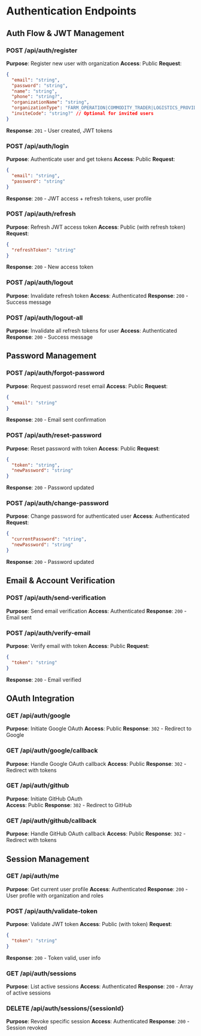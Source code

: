 # Authentication Endpoints

## Auth Flow & JWT Management

### POST /api/auth/register
**Purpose**: Register new user with organization
**Access**: Public
**Request**:
```json
{
  "email": "string",
  "password": "string", 
  "name": "string",
  "phone": "string?",
  "organizationName": "string",
  "organizationType": "FARM_OPERATION|COMMODITY_TRADER|LOGISTICS_PROVIDER|INTEGRATED_FARM",
  "inviteCode": "string?" // Optional for invited users
}
```
**Response**: `201` - User created, JWT tokens

### POST /api/auth/login
**Purpose**: Authenticate user and get tokens
**Access**: Public
**Request**:
```json
{
  "email": "string",
  "password": "string"
}
```
**Response**: `200` - JWT access + refresh tokens, user profile

### POST /api/auth/refresh
**Purpose**: Refresh JWT access token
**Access**: Public (with refresh token)
**Request**:
```json
{
  "refreshToken": "string"
}
```
**Response**: `200` - New access token

### POST /api/auth/logout
**Purpose**: Invalidate refresh token
**Access**: Authenticated
**Response**: `200` - Success message

### POST /api/auth/logout-all
**Purpose**: Invalidate all refresh tokens for user
**Access**: Authenticated  
**Response**: `200` - Success message

## Password Management

### POST /api/auth/forgot-password
**Purpose**: Request password reset email
**Access**: Public
**Request**:
```json
{
  "email": "string"
}
```
**Response**: `200` - Email sent confirmation

### POST /api/auth/reset-password
**Purpose**: Reset password with token
**Access**: Public
**Request**:
```json
{
  "token": "string",
  "newPassword": "string"
}
```
**Response**: `200` - Password updated

### POST /api/auth/change-password
**Purpose**: Change password for authenticated user
**Access**: Authenticated
**Request**:
```json
{
  "currentPassword": "string",
  "newPassword": "string"
}
```
**Response**: `200` - Password updated

## Email & Account Verification

### POST /api/auth/send-verification
**Purpose**: Send email verification
**Access**: Authenticated
**Response**: `200` - Email sent

### POST /api/auth/verify-email
**Purpose**: Verify email with token
**Access**: Public
**Request**:
```json
{
  "token": "string"
}
```
**Response**: `200` - Email verified

## OAuth Integration

### GET /api/auth/google
**Purpose**: Initiate Google OAuth
**Access**: Public
**Response**: `302` - Redirect to Google

### GET /api/auth/google/callback
**Purpose**: Handle Google OAuth callback
**Access**: Public
**Response**: `302` - Redirect with tokens

### GET /api/auth/github
**Purpose**: Initiate GitHub OAuth  
**Access**: Public
**Response**: `302` - Redirect to GitHub

### GET /api/auth/github/callback
**Purpose**: Handle GitHub OAuth callback
**Access**: Public
**Response**: `302` - Redirect with tokens

## Session Management

### GET /api/auth/me
**Purpose**: Get current user profile
**Access**: Authenticated
**Response**: `200` - User profile with organization and roles

### POST /api/auth/validate-token
**Purpose**: Validate JWT token
**Access**: Public (with token)
**Request**:
```json
{
  "token": "string"
}
```
**Response**: `200` - Token valid, user info

### GET /api/auth/sessions
**Purpose**: List active sessions
**Access**: Authenticated
**Response**: `200` - Array of active sessions

### DELETE /api/auth/sessions/{sessionId}
**Purpose**: Revoke specific session
**Access**: Authenticated
**Response**: `200` - Session revoked
